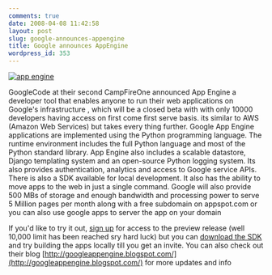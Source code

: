 ```yaml
---
comments: true
date: 2008-04-08 11:42:58
layout: post
slug: google-announces-appengine
title: Google announces AppEngine
wordpress_id: 353
---
```


[![app engine](http://files.ankurs.com/appengine_lowres.jpg)](http://files.ankurs.com/appengine_lowres.jpg)


GoogleCode at their second CampFireOne announced App Engine a developer tool that enables anyone to run their web applications on Google's infrastructure , which will be a closed beta with with only 10000 developers having access on first come first serve basis. its similar to AWS (Amazon Web Services) but takes every thing further. Google App Engine applications are implemented using the Python programming language.  The runtime environment includes the full Python language and most of the Python standard library. App Engine also includes a scalable datastore, Django templating system and an open-source Python logging system. Its also provides authentication, analytics and access to Google service APIs. There is also a SDK available for local development. It also has the ability to move apps to the web in just a single command.
Google will also provide 500 MBs of storage and enough bandwidth and processing power to serve 5 Million pages per month along with a free subdomain on appspot.com or you can also use google apps to server the app on your domain

If you'd like to try it out, [sign up](http://appengine.google.com/) for access to the preview release (well 10,000 limit has been reached sry hard luck) but you can [download the SDK](http://code.google.com/appengine) and try building the apps locally till you get an invite. You can also check out their blog [http://googleappengine.blogspot.com/](http://googleappengine.blogspot.com/) for more updates and info
